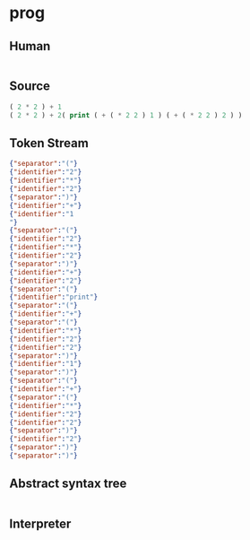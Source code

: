 # prog
## Human
```

```
## Source
```lisp
( 2 * 2 ) + 1
( 2 * 2 ) + 2( print ( + ( * 2 2 ) 1 ) ( + ( * 2 2 ) 2 ) ) 
```
## Token Stream
```json
{"separator":"("}
{"identifier":"2"}
{"identifier":"*"}
{"identifier":"2"}
{"separator":")"}
{"identifier":"+"}
{"identifier":"1
"}
{"separator":"("}
{"identifier":"2"}
{"identifier":"*"}
{"identifier":"2"}
{"separator":")"}
{"identifier":"+"}
{"identifier":"2"}
{"separator":"("}
{"identifier":"print"}
{"separator":"("}
{"identifier":"+"}
{"separator":"("}
{"identifier":"*"}
{"identifier":"2"}
{"identifier":"2"}
{"separator":")"}
{"identifier":"1"}
{"separator":")"}
{"separator":"("}
{"identifier":"+"}
{"separator":"("}
{"identifier":"*"}
{"identifier":"2"}
{"identifier":"2"}
{"separator":")"}
{"identifier":"2"}
{"separator":")"}
{"separator":")"}
```
## Abstract syntax tree
```json
```
## Interpreter
```bash
```
